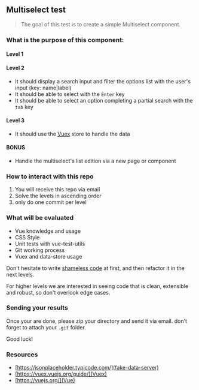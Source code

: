 ## Multiselect test

> The goal of this test is to create a simple Multiselect component.

### What is the purpose of this component:

#### Level 1
<!-- - It should be able to receive an `options` property and use it to initialize the multiselect's list -->
<!-- - It should be able to select one or multiple elements of the list and display it has tags -->
<!-- - It should be able to delete one or multiple tags -->
<!-- - It should trigger a close, open, select and delete event -->
<!-- - Items already selected should be removed from the list -->

#### Level 2
- It should display a search input and filter the options list with the user's input (key: name|label)
- It should be able to select with the `Enter` key
- It should be able to select an option completing a partial search with the `tab` key 

#### Level 3
- It should use the [Vuex](https://vuex.vuejs.org/guide/) store to handle the data

#### BONUS
- Handle the multiselect's list edition via a new page or component

### How to interact with this repo

1. You will receive this repo via email
2. Solve the levels in ascending order
3. only do one commit per level

### What will be evaluated

- Vue knowledge and usage
- CSS Style
- Unit tests with vue-test-utils
- Git working process
- Vuex and data-store usage

Don't hesitate to write [shameless code](https://blog.red-badger.com/2014/08/20/i-spent-3-days-with-sandi-metz-heres-what-i-learned) at first, and then refactor it in the next levels.

For higher levels we are interested in seeing code that is clean, extensible and robust, so don't overlook edge cases.

### Sending your results

Once your are done, please zip your directory and send it via email. don't forget to attach your `.git` folder.

Good luck!

### Resources

- [https://jsonplaceholder.typicode.com/](fake-data-server)
- [https://vuex.vuejs.org/guide/](Vuex)
- [https://vuejs.org/](Vue)
